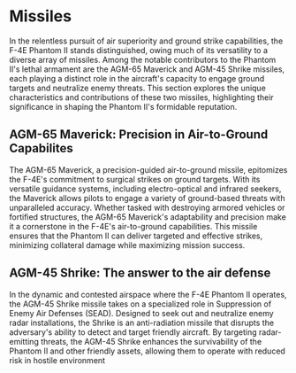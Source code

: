 # Missiles

In the relentless pursuit of air superiority and ground strike capabilities, the F-4E Phantom II
stands distinguished, owing much of its versatility to a diverse array of missiles. Among the
notable contributors to the Phantom II's lethal armament are the AGM-65 Maverick and AGM-45 Shrike
missiles, each playing a distinct role in the aircraft's capacity to engage ground targets and
neutralize enemy threats. This section explores the unique characteristics and contributions of
these two missiles, highlighting their significance in shaping the Phantom II's formidable
reputation.

## AGM-65 Maverick: Precision in Air-to-Ground Capabilites

The AGM-65 Maverick, a precision-guided air-to-ground missile, epitomizes the F-4E's commitment to
surgical strikes on ground targets. With its versatile guidance systems, including electro-optical
and infrared seekers, the Maverick allows pilots to engage a variety of ground-based threats with
unparalleled accuracy. Whether tasked with destroying armored vehicles or fortified structures, the
AGM-65 Maverick's adaptability and precision make it a cornerstone in the F-4E's air-to-ground
capabilities. This missile ensures that the Phantom II can deliver targeted and effective strikes,
minimizing collateral damage while maximizing mission success.

## AGM-45 Shrike: The answer to the air defense

In the dynamic and contested airspace where the F-4E Phantom II operates, the AGM-45 Shrike missile
takes on a specialized role in Suppression of Enemy Air Defenses (SEAD). Designed to seek out and
neutralize enemy radar installations, the Shrike is an anti-radiation missile that disrupts the
adversary's ability to detect and target friendly aircraft. By targeting radar-emitting threats, the
AGM-45 Shrike enhances the survivability of the Phantom II and other friendly assets, allowing them
to operate with reduced risk in hostile environment